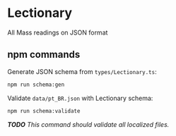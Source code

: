 # Lectionary

All Mass readings on JSON format

## npm commands

Generate JSON schema from `types/Lectionary.ts`:
```bash
npm run schema:gen
```

Validate `data/pt_BR.json` with Lectionary schema:
```bash
npm run schema:validate
```
_**TODO** This command should validate all localized files._